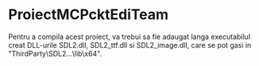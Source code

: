 # ProiectMCPcktEdiTeam
Pentru a compila acest proiect, va trebui sa fie adaugat langa executabilul creat DLL-urile SDL2.dll, SDL2_ttf.dll si SDL2_image.dll, care se pot gasi in "ThirdParty\SDL2...\lib\x64".